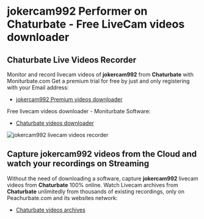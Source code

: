 # jokercam992 Performer on Chaturbate - Free LiveCam videos downloader

## Chaturbate Live Videos Recorder

Monitor and record livecam videos of **jokercam992** from **Chaturbate** with Moniturbate.com
Get a premium trial for free by just and only registering with your Email address:
* [jokercam992 Premium videos downloader](https://moniturbate.com/request-demo-licence-key.html)

Free livecam videos downloader - Moniturbate Software:
* [Chaturbate videos downloader](https://moniturbate.com/moniturbate-download-software.html)

![jokercam992 livecam videos recorder](https://peachurnet.com/templates/moniturbate-software.png)


## Capture jokercam992 videos from the Cloud and watch your recordings on Streaming

Without the need of downloading a software, capture **jokercam992** livecam videos from **Chaturbate** 100% online.
Watch Livecam archives from **Chaturbate** unlimitedly from thousands of existing recordings, only on Peachurbate.com and its websites network:
* [Chaturbate videos archives](https://peachurnet.com/)